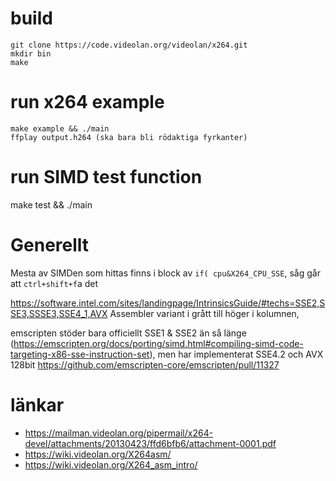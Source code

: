 # build

```
git clone https://code.videolan.org/videolan/x264.git
mkdir bin
make
```

# run x264 example

```
make example && ./main
ffplay output.h264 (ska bara bli rödaktiga fyrkanter)
```

# run SIMD test function

make test && ./main

# Generellt

Mesta av SIMDen som hittas finns i block av `if( cpu&X264_CPU_SSE`, såg går att `ctrl+shift+f`a det

https://software.intel.com/sites/landingpage/IntrinsicsGuide/#techs=SSE2,SSE3,SSSE3,SSE4_1,AVX
Assembler variant i grått till höger i kolumnen,

emscripten stöder bara officiellt SSE1 & SSE2 än så länge (https://emscripten.org/docs/porting/simd.html#compiling-simd-code-targeting-x86-sse-instruction-set), men har implementerat SSE4.2 och AVX 128bit https://github.com/emscripten-core/emscripten/pull/11327

# länkar

- https://mailman.videolan.org/pipermail/x264-devel/attachments/20130423/ffd6bfb6/attachment-0001.pdf
- https://wiki.videolan.org/X264asm/
- https://wiki.videolan.org/X264_asm_intro/
